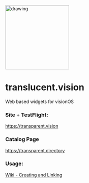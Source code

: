 <img src="https://github.com/arfct/widget.vision/assets/563095/d8e95240-ecbc-48cf-b1f4-570bf4f381f4" alt="drawing" width="200"/>

# translucent.vision

Web based widgets for visionOS

### Site + TestFlight:
https://transparent.vision

### Catalog Page
https://transparent.directory

### Usage: 

[Wiki - Creating and Linking](https://github.com/arfct/widget.vision/wiki/widget.vision)
